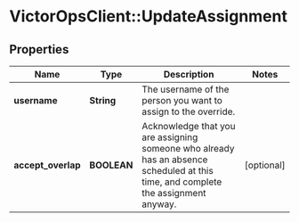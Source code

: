 # VictorOpsClient::UpdateAssignment

## Properties

| Name               | Type        | Description                                                                                                                       | Notes      |
| ------------------ | ----------- | --------------------------------------------------------------------------------------------------------------------------------- | ---------- |
| **username**       | **String**  | The username of the person you want to assign to the override.                                                                    |
| **accept_overlap** | **BOOLEAN** | Acknowledge that you are assigning someone who already has an absence scheduled at this time, and complete the assignment anyway. | [optional] |
